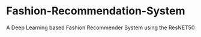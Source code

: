 # Fashion-Recommendation-System
A Deep Learning based Fashion Recommender System using the ResNET50
